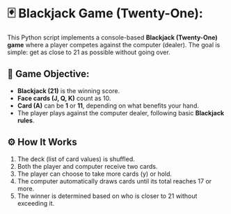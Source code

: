 # 🃏 Blackjack Game (Twenty-One):
This Python script implements a console-based **Blackjack (Twenty-One) game** where a player competes against the computer (dealer).
The goal is simple: get as close to 21 as possible without going over.

## 🎯 Game Objective:
- **Blackjack (21)** is the winning score.
- **Face cards (J, Q, K)** count as 10.
- **Card (A)** can be **1** or **11**, depending on what benefits your hand.
- The player plays against the computer dealer, following basic **Blackjack rules**.

## ⚙️ How It Works
1. The deck (list of card values) is shuffled.
2. Both the player and computer receive two cards.
3. The player can choose to take more cards (y) or hold.
4. The computer automatically draws cards until its total reaches 17 or more.
5. The winner is determined based on who is closer to 21 without exceeding it.
